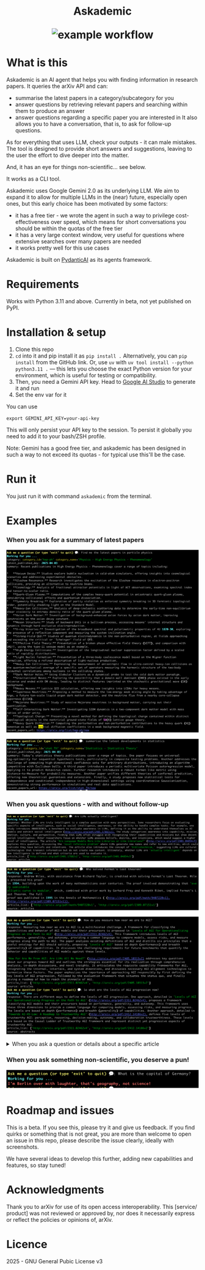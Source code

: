 <h1 align="center">
Askademic

![example workflow](https://github.com/martinapugliese/askademic/actions/workflows/python-package.yml/badge.svg)
</h1>

# What is this

Askademic is an AI agent that helps you with finding information in research papers. It queries the arXiv API and can:
* summarise the latest papers in a category/subcategory for you
* answer questions by retrieving relevant papers and searching within them to produce an answer
* answer questions regarding a specific paper you are interested in
It also allows you to have a conversation, that is, to ask for follow-up questions.

As for everything that uses LLM, check your outputs - it can male mistakes. The tool is designed to provide short answers and suggestions, leaving to the user the effort to dive deeper into the matter.

And, it has an eye for things non-scientific... see below.

It works as a CLI tool.

Askademic uses Google Gemini 2.0 as its underlying LLM. We aim to expand it to allow for multiple LLMs in the (near) future, especially open ones, but this early choice has been motivated by some factors:
* it has a free tier - we wrote the agent in such a way to privilege cost-effectiveness over speed, which means for short conversations you should be within the quotas of the free tier
* it has a very large context window, very useful for questions where extensive searches over many papers are needed
* it works pretty well for this use cases

Askademic is built on [PydanticAI](https://ai.pydantic.dev/) as its agents framework.

# Requirements

Works with Python 3.11 and above. Currently in beta, not yet published on PyPI.

# Installation & setup

1. Clone this repo
2. `cd` into it and pip install it as `pip install .` Alternatively, you can `pip install` from the GitHub link. Or, use `uv` with `uv tool install --python python3.11 .` — this lets you choose the exact Python version for your environment, which is useful for testing or compatibility.
3. Then, you need a Gemini API key. Head to [Google AI Studio](https://aistudio.google.com/app/apikey) to generate it and run
4. Set the env var for it

You can use
```
export GEMINI_API_KEY=your-api-key
```

This will only persist your API key to the session. To persist it globally you need to add it to your bash/ZSH profile.

Note: Gemini has a good free tier, and askademic has been designed in such a way to not exceed its quotas - for typical use this'll be the case.

# Run it

You just run it with command `askademic` from the terminal.

# Examples

### When you ask for a summary of latest papers

![example of summary1](assets/summary1.png)

![example of summary2](assets/summary2.png)

### When you ask questions - with and without follow-up

![example of question1](assets/question1.png)

![example of question2](assets/question2.png)

![example of question3](assets/question3_and_convo.png)
</details>

<details>
<summary>When you ask a question or details about a specific article</summary>

![example of article1](assets/article1.png)

![example of article2](assets/article2.png)

</details>

### When you ask something non-scientific, you deserve a pun!

![example of question1](assets/pun.png)

# Roadmap and issues

This is a beta. If you see this, please try it and give us feedback. If you find quirks or something that is not great, you are more than welcome to open an issue in this repo, please describe the issue clearly, ideally with screenshots.

We have several ideas to develop this further, adding new capabilities and features, so stay tuned!

# Acknowledgments

Thank you to arXiv for use of its open access interoperability. This [service/ product] was not reviewed or approved by, nor does it necessarily express or reflect the policies or opinions of, arXiv.

# Licence

2025 - GNU General Pubic License v3
